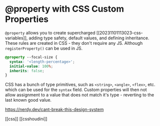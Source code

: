# @property with CSS Custom Properties

`@property` allows you to create supercharged [[20231101113023-css-variables]], adding type safety, default values, and defining inheritance. These rules are created in CSS - they don't require any JS. Although `registerProperty()` can be used in JS.

```css
@property --focal-size {
  syntax: '<length-percentage>';
  initial-value: 100%;
  inherits: false;
}
```

CSS has a bunch of type primitives, such as `<string>`, `<angle>`, `<flex>`, etc. which can be used for the `syntax` field. Custom properties will then not allow assignment to a value that does not match it's type - reverting to the last known good value.

https://nerdy.dev/cant-break-this-design-system

[[css]]
[[csshoudini]]